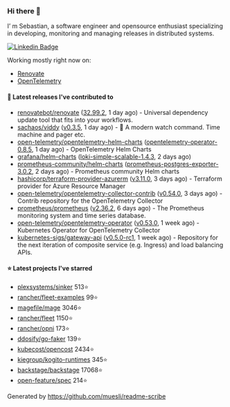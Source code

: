 ### Hi there 👋

I’ m Sebastian, a software engineer and opensource enthusiast specializing in developing, monitoring and managing releases in distributed systems.

[![Linkedin Badge](https://img.shields.io/badge/-LinkedIn-blue?style=flat&logo=Linkedin&logoColor=white&link=https://www.linkedin.com/in/sebastian-poxhofer/)](https://www.linkedin.com/in/sebastian-poxhofer/)

Working mostly right now on:
- [Renovate](https://github.com/renovatebot/renovate)
- [OpenTelemetry](https://github.com/open-telemetry)



#### 🚀 Latest releases I've contributed to

- [renovatebot/renovate](https://github.com/renovatebot/renovate) ([32.99.2](https://github.com/renovatebot/renovate/releases/tag/32.99.2), 1 day ago) - Universal dependency update tool that fits into your workflows.
- [sachaos/viddy](https://github.com/sachaos/viddy) ([v0.3.5](https://github.com/sachaos/viddy/releases/tag/v0.3.5), 1 day ago) - 👀 A modern watch command. Time machine and pager etc.
- [open-telemetry/opentelemetry-helm-charts](https://github.com/open-telemetry/opentelemetry-helm-charts) ([opentelemetry-operator-0.8.5](https://github.com/open-telemetry/opentelemetry-helm-charts/releases/tag/opentelemetry-operator-0.8.5), 1 day ago) - OpenTelemetry Helm Charts
- [grafana/helm-charts](https://github.com/grafana/helm-charts) ([loki-simple-scalable-1.4.3](https://github.com/grafana/helm-charts/releases/tag/loki-simple-scalable-1.4.3), 2 days ago)
- [prometheus-community/helm-charts](https://github.com/prometheus-community/helm-charts) ([prometheus-postgres-exporter-3.0.2](https://github.com/prometheus-community/helm-charts/releases/tag/prometheus-postgres-exporter-3.0.2), 2 days ago) - Prometheus community Helm charts
- [hashicorp/terraform-provider-azurerm](https://github.com/hashicorp/terraform-provider-azurerm) ([v3.11.0](https://github.com/hashicorp/terraform-provider-azurerm/releases/tag/v3.11.0), 3 days ago) - Terraform provider for Azure Resource Manager
- [open-telemetry/opentelemetry-collector-contrib](https://github.com/open-telemetry/opentelemetry-collector-contrib) ([v0.54.0](https://github.com/open-telemetry/opentelemetry-collector-contrib/releases/tag/v0.54.0), 3 days ago) - Contrib repository for the OpenTelemetry Collector
- [prometheus/prometheus](https://github.com/prometheus/prometheus) ([v2.36.2](https://github.com/prometheus/prometheus/releases/tag/v2.36.2), 6 days ago) - The Prometheus monitoring system and time series database.
- [open-telemetry/opentelemetry-operator](https://github.com/open-telemetry/opentelemetry-operator) ([v0.53.0](https://github.com/open-telemetry/opentelemetry-operator/releases/tag/v0.53.0), 1 week ago) - Kubernetes Operator for OpenTelemetry Collector
- [kubernetes-sigs/gateway-api](https://github.com/kubernetes-sigs/gateway-api) ([v0.5.0-rc1](https://github.com/kubernetes-sigs/gateway-api/releases/tag/v0.5.0-rc1), 1 week ago) - Repository for the next iteration of composite service (e.g. Ingress) and load balancing APIs.

#### ⭐ Latest projects I've starred

- [plexsystems/sinker](https://github.com/plexsystems/sinker) 513⭐
- [rancher/fleet-examples](https://github.com/rancher/fleet-examples) 99⭐
- [magefile/mage](https://github.com/magefile/mage) 3046⭐
- [rancher/fleet](https://github.com/rancher/fleet) 1150⭐
- [rancher/opni](https://github.com/rancher/opni) 173⭐
- [ddosify/go-faker](https://github.com/ddosify/go-faker) 139⭐
- [kubecost/opencost](https://github.com/kubecost/opencost) 2434⭐
- [kiegroup/kogito-runtimes](https://github.com/kiegroup/kogito-runtimes) 345⭐
- [backstage/backstage](https://github.com/backstage/backstage) 17068⭐
- [open-feature/spec](https://github.com/open-feature/spec) 214⭐



Generated by https://github.com/muesli/readme-scribe
